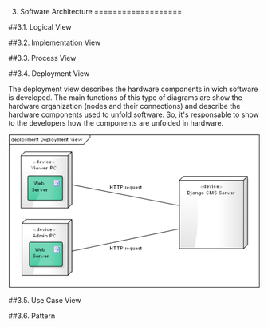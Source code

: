 3. Software Architecture
===================



##3.1. Logical View



##3.2. Implementation View

##3.3. Process View 

##3.4. Deployment View

The deployment view describes the hardware components in wich software is developed. The main functions of this type of diagrams are show the hardware organization (nodes and their connections) and describe the hardware components used to unfold software. So, it's responsable to show to the developers how the components are unfolded in hardware. 

![](/ESOF-docs/images/dev.png)

##3.5. Use Case View


##3.6. Pattern



